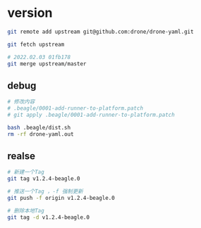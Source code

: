 # version

<!-- https://github.com/drone/drone-yaml -->

```bash
git remote add upstream git@github.com:drone/drone-yaml.git

git fetch upstream

# 2022.02.03 01fb178
git merge upstream/master
```

## debug

```bash
# 修改内容
# .beagle/0001-add-runner-to-platform.patch
# git apply .beagle/0001-add-runner-to-platform.patch

bash .beagle/dist.sh
rm -rf drone-yaml.out
```

## realse

```bash
# 新建一个Tag
git tag v1.2.4-beagle.0

# 推送一个Tag ，-f 强制更新
git push -f origin v1.2.4-beagle.0

# 删除本地Tag
git tag -d v1.2.4-beagle.0
```

